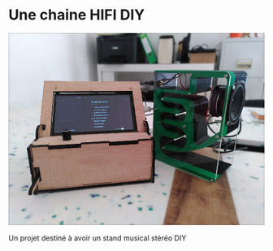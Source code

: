 # Une chaine HIFI DIY

![RE1](pictures/RE1.jpg)

Un projet destiné à avoir un stand musical stéréo DIY
